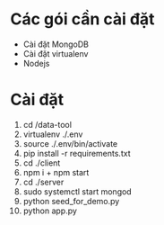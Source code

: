 # Các gói cần cài đặt
* Cài đặt MongoDB
* Cài đặt virtualenv
* Nodejs

# Cài đặt
1. cd /data-tool
2. virtualenv ./.env
3. source ./.env/bin/activate
4. pip install -r requirements.txt
5. cd ./client
6. npm i + npm start
7. cd ./server
8. sudo systemctl start mongod
9. python seed_for_demo.py
10. python app.py
